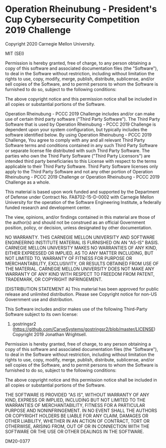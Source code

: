 # Operation Rheinubung - President's Cup Cybersecurity Competition 2019 Challenge

Copyright 2020 Carnegie Mellon University.

MIT (SEI)

Permission is hereby granted, free of charge, to any person obtaining a copy of this software and associated documentation files (the "Software"), to deal in the Software without restriction, including without limitation the rights to use, copy, modify, merge, publish, distribute, sublicense, and/or sell copies of the Software, and to permit persons to whom the Software is furnished to do so, subject to the following conditions:

The above copyright notice and this permission notice shall be included in all copies or substantial portions of the Software.

Operation Rheinubung - PCCC 2019 Challenge includes and/or can make use of certain third party software ("Third Party Software"). The Third Party Software that is used by Operation Rheinubung - PCCC 2019 Challenge is dependent upon your system configuration, but typically includes the software identified below. By using Operation Rheinubung - PCCC 2019 Challenge, You agree to comply with any and all relevant Third Party Software terms and conditions contained in any such Third Party Software or separate license file distributed with such Third Party Software. The parties who own the Third Party Software ("Third Party Licensors") are intended third party beneficiaries to this License with respect to the terms applicable to their Third Party Software. Third Party Software licenses only apply to the Third Party Software and not any other portion of Operation Rheinubung - PCCC 2019 Challenge or Operation Rheinubung - PCCC 2019 Challenge as a whole.

This material is based upon work funded and supported by the Department of Defense under Contract No. FA8702-15-D-0002 with Carnegie Mellon University for the operation of the Software Engineering Institute, a federally funded research and development center.

The view, opinions, and/or findings contained in this material are those of the author(s) and should not be construed as an official Government position, policy, or decision, unless designated by other documentation.

NO WARRANTY. THIS CARNEGIE MELLON UNIVERSITY AND SOFTWARE ENGINEERING INSTITUTE MATERIAL IS FURNISHED ON AN "AS-IS" BASIS. CARNEGIE MELLON UNIVERSITY MAKES NO WARRANTIES OF ANY KIND, EITHER EXPRESSED OR IMPLIED, AS TO ANY MATTER INCLUDING, BUT NOT LIMITED TO, WARRANTY OF FITNESS FOR PURPOSE OR MERCHANTABILITY, EXCLUSIVITY, OR RESULTS OBTAINED FROM USE OF THE MATERIAL. CARNEGIE MELLON UNIVERSITY DOES NOT MAKE ANY WARRANTY OF ANY KIND WITH RESPECT TO FREEDOM FROM PATENT, TRADEMARK, OR COPYRIGHT INFRINGEMENT.

[DISTRIBUTION STATEMENT A] This material has been approved for public release and unlimited distribution.  Please see Copyright notice for non-US Government use and distribution.

This Software includes and/or makes use of the following Third-Party Software subject to its own license:

1. gostringsr2 (https://github.com/CarveSystems/gostringsr2/blob/master/LICENSE) Copyright 2019 Jonathan Wrightsell.

Permission is hereby granted, free of charge, to any person obtaining a copy of this software and associated documentation files (the "Software"), to deal in the Software without restriction, including without limitation the rights to use, copy, modify, merge, publish, distribute, sublicense, and/or sell copies of the Software, and to permit persons to whom the Software is furnished to do so, subject to the following conditions:

The above copyright notice and this permission notice shall be included in all copies or substantial portions of the Software.

THE SOFTWARE IS PROVIDED "AS IS", WITHOUT WARRANTY OF ANY KIND, EXPRESS OR IMPLIED, INCLUDING BUT NOT LIMITED TO THE WARRANTIES OF MERCHANTABILITY, FITNESS FOR A PARTICULAR PURPOSE AND NONINFRINGEMENT. IN NO EVENT SHALL THE AUTHORS OR COPYRIGHT HOLDERS BE LIABLE FOR ANY CLAIM, DAMAGES OR OTHER LIABILITY, WHETHER IN AN ACTION OF CONTRACT, TORT OR OTHERWISE, ARISING FROM, OUT OF OR IN CONNECTION WITH THE SOFTWARE OR THE USE OR OTHER DEALINGS IN THE SOFTWARE.

DM20-0377